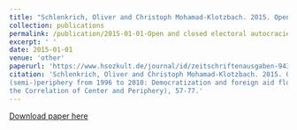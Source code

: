 ```yaml
---
title: "Schlenkrich, Oliver and Christoph Mohamad-Klotzbach. 2015. Open and closed electoral autocracies in the (semi-)periphery from 1996 to 2010: Democratization and foreign aid flows. Global Humanities 01/2015 (On the Correlation of Center and Periphery), 57-77."
collection: publications
permalink: /publication/2015-01-01-Open and closed electoral autocracies
excerpt: ' '
date: 2015-01-01
venue: 'other'
paperurl: 'https://www.hsozkult.de/journal/id/zeitschriftenausgaben-9439?title=global-humanities-1-2015-1'
citation: 'Schlenkrich, Oliver and Christoph Mohamad-Klotzbach. 2015. Open and closed electoral autocracies in the
(semi-)periphery from 1996 to 2010: Democratization and foreign aid flows. Global Humanities 01/2015 (On
the Correlation of Center and Periphery), 57-77.'
---
```


[Download paper here](https://www.hsozkult.de/journal/id/zeitschriftenausgaben-9439?title=global-humanities-1-2015-1)

